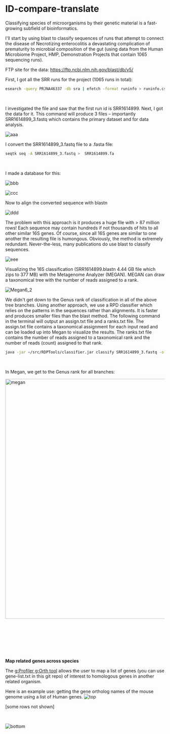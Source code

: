 # ID-compare-translate


Classifying species of microorganisms by their genetic material is a fast-growing subfield of bioinformatics.
&nbsp;

I'll start by using blast to classify sequences of runs that attempt to connect the disease of Necrotizing enterocolitis a devastating complication of prematurity to microbial composition of the gut
(using data from the Human Microbiome Project, HMP, Demonstration Projects that contain 1065 sequencing runs).
&nbsp;

FTP site for the data:  https://ftp.ncbi.nlm.nih.gov/blast/db/v5/
&nbsp;

First, I got all the SRR runs for the project (1065 runs in total):
```BASH
esearch -query PRJNA46337 -db sra | efetch -format runinfo > runinfo.csv
```
&nbsp;

I investigated the file and saw that the first run id is SRR1614899. Next, I got the data for it. This command will produce 3 files –
importantly SRR1614899_3.fastq which contains the primary dataset and for data analysis.
&nbsp;

![aaa](https://github.com/programweb/ID-compare-translate/assets/12736699/feed6d4c-2127-470d-9e25-262058b39f3f)
&nbsp;

I convert the SRR1614899_3.fastq file to a .fasta file:
```BASH
seqtk seq -A SRR1614899_3.fastq >  SRR1614899.fa
```
&nbsp;

I made a database for this:
&nbsp;

![bbb](https://github.com/programweb/ID-compare-translate/assets/12736699/ed4a824d-252c-41f3-9bf0-3107c4e41724)
&nbsp;

![ccc](https://github.com/programweb/ID-compare-translate/assets/12736699/007f2901-a4c0-40f5-8ced-b178d890fd70)
&nbsp;

Now to align the converted sequence with blastn
&nbsp;

![ddd](https://github.com/programweb/ID-compare-translate/assets/12736699/ba7f901d-1f0b-4435-8268-72657371decd)
&nbsp;

The problem with this approach is it produces a huge file with > 87 million rows!
Each sequence may contain hundreds if not thousands of hits to all other similar 16S genes. 
Of course, since all 16S genes are similar to one another the resulting file is humongous. 
Obviously, the method is extremely redundant. 
Never-the-less, many publications do use blast to classify sequences.
&nbsp;

![eee](https://github.com/programweb/ID-compare-translate/assets/12736699/98862581-13d6-4d73-9de4-034a4bd66621)
&nbsp;

Visualizing the 16S classification (SRR1614899.blastn 4.44 GB file which zips to 377 MB) with the Metagenome Analyzer (MEGAN).
MEGAN can draw a taxonomical tree with the number of reads assigned to a rank.
&nbsp;

![Megan6_2](https://github.com/programweb/ID-compare-translate/assets/12736699/8137dc97-356a-430b-b34d-3a3d3b091b11)
&nbsp;

We didn't get down to the Genus rank of classification in all of the above tree branches.  Using another approach, we use a RPD classifier which relies on the patterns in the sequences rather than alignments.  It is faster and produces smaller files than the blast method. The following command in the terminal will output an assign.txt file and a ranks.txt file.  The assign.txt file contains a taxonomical assignment for each input read and can be loaded up into Megan to visualize the results. The ranks.txt file contains the number of reads assigned to a taxonomical rank and the number of reads (count) assigned to that rank.
&nbsp;

```bash
java -jar ~/src/RDPTools/classifier.jar classify SRR1614899_3.fastq -o assign.txt -h ranks.txt
```
&nbsp;

In Megan, we get to the Genus rank for all branches:
&nbsp;

<img width="755" alt="megan" src="https://github.com/programweb/ID-compare-translate/assets/12736699/8a88156f-831b-4286-a574-c8565b106c3d">
&nbsp;

&nbsp;

&nbsp;

&nbsp;

**Map related genes across species**
&nbsp;

The
[g:Profiler g:Orth tool](https://biit.cs.ut.ee/gprofiler/orth "g:Profiler tool")
allows the user to map a list of genes (you can use gene-list.txt in this git repo) of interest to homologous genes in another related organism.

Here is an example use: getting the gene ortholog names of the mouse genome using a list of Human genes.
![top](https://github.com/programweb/ID-compare-translate/assets/12736699/6eefa1bf-6e31-451d-ae79-316adc6e63fb)
&nbsp;

[some rows not shown]
&nbsp;

&nbsp;

![bottom](https://github.com/programweb/ID-compare-translate/assets/12736699/e8c870ff-474d-4042-a750-0672771c33be)

